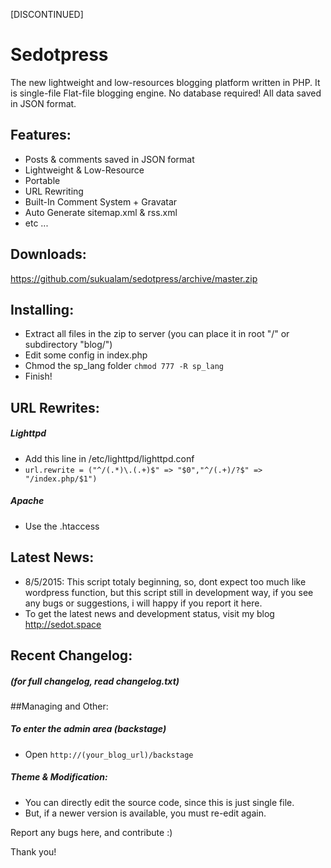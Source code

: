 [DISCONTINUED]

# Sedotpress
The new lightweight and low-resources blogging platform written in PHP. It is single-file Flat-file blogging engine. No database required! All data saved in JSON format.

## Features:
* Posts & comments saved in JSON format
* Lightweight & Low-Resource
* Portable
* URL Rewriting
* Built-In Comment System + Gravatar
* Auto Generate sitemap.xml & rss.xml
* etc ...

## Downloads:
https://github.com/sukualam/sedotpress/archive/master.zip

## Installing:
* Extract all files in the zip to server (you can place it in root "/" or subdirectory "blog/")
* Edit some config in index.php
* Chmod the sp_lang folder `chmod 777 -R sp_lang`
* Finish!

## URL Rewrites:
##### Lighttpd
* Add this line in /etc/lighttpd/lighttpd.conf
* `url.rewrite = ("^/(.*)\.(.+)$" => "$0","^/(.+)/?$" => "/index.php/$1")`

##### Apache
* Use the .htaccess

## Latest News:
* 8/5/2015: This script totaly beginning, so, dont expect too much like wordpress function, but this script still in development way, if you see any bugs or suggestions, i will happy if you report it here.
* To get the latest news and development status, visit my blog http://sedot.space

## Recent Changelog:
##### (for full changelog, read changelog.txt)

##Managing and Other:
##### To enter the admin area (backstage)
* Open `http://(your_blog_url)/backstage`

##### Theme & Modification:
* You can directly edit the source code, since this is just single file.
* But, if a newer version is available, you must re-edit again.

Report any bugs here, and contribute :)

Thank you!
